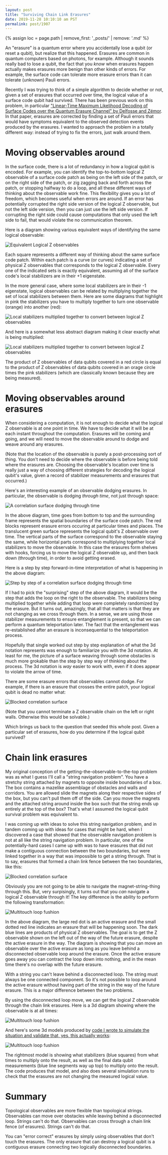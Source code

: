 ```yaml
---
layout: post
title: "Surviving Chain Link Erasures"
date: 2019-11-28 10:10:10 am PST
permalink: post/1907
---
```


{% assign loc = page.path | remove_first: '_posts/' | remove: '.md' %}

An "erasure" is a quantum error where you accidentally lose a qubit (or reset a qubit), but realize that this happened.
Erasures are common in quantum computers based on photons, for example.
Although it sounds really bad to lose a qubit, the fact that you *know* when erasures happen actually makes erasures more benign than other kinds of errors.
For example, the surface code can tolerate more erasure errors than it can tolerate (unknown) Pauli errors.

Recently I was trying to think of a simple algorithm to decide whether or not, given a set of erasures that occurred over time, the logical value of a surface code qubit had survived.
There has been previous work on this problem, in particular ["Linear-Time Maximum Likelihood Decoding of Surface Codes over the Quantum Erasure Channel" by Delfosse and Zémor](https://arxiv.org/abs/1703.01517).
In that paper, erasures are corrected by finding a set of Pauli errors that would have symptoms equivalent to the observed detection events produced by the erasures.
I wanted to approach the problem in a totally different way: instead of trying to fix the errors, just walk around them.

# Moving observables around

In the surface code, there is a lot of redundancy in how a logical qubit is encoded.
For example, you can identify the top-to-bottom logical Z observable of a surface code patch as being on the left side of the patch, or on the right side of the patch, or zig zagging back and forth across the patch, or stopping halfway to do a loop, and all these different ways of thinking about the observable work fine.
This flexibility gives you a lot of freedom, which becomes useful when errors are around.
If an error has potentially corrupted the right side version of the logical Z observable, but not the left side version, then you can just use the left side version.
If corrupting the right side could cause computations that only used the left side to fail, that would violate the no communication theorem.

Here is a diagram showing various equivalent ways of identifying the same logical observable:

<img src="/assets/{{ loc }}/equivalent-observables.png" title="Equivalent Logical Z observables" style="max-width: 100%"/>

Each square represents a different way of thinking about the same surface code patch.
Within each patch is a curve (or curves) indicating a set of physical Z observables that corresponds to the logical Z observable.
Every one of the indicated sets is exactly equivalent, assuming all of the surface code's local stabilizers are in their +1 eigenstate.

In the more general case, where some local stabilizers are in their -1 eigenstate, logical observables can be related by multiplying together the set of local stabilizers between them.
Here are some diagrams that highlight in pink the stabilizers you have to multiply together to turn one observable (orange) into another (red):

<img src="/assets/{{ loc }}/equivalent-observables-2.png" title="Local stabilizers multiplied together to convert between logical Z observables" style="max-width: 100%"/>

And here is a somewhat less abstract diagram making it clear exactly what is being multiplied:

<img src="/assets/{{ loc }}/equivalent-observables-3.png" title="Local stabilizers multiplied together to convert between logical Z observables" style="max-width: 100%"/>

The product of Z observables of data qubits covered in a red circle is equal to the product of Z observables of data qubits covered in an orage circle times the pink stabilizers (which are classically known because they are being measured).

# Moving observables around erasures

When considering a computation, it is not enough to decide what the logical Z observable is at one point in time.
We have to decide what it will be at each instant throughout the computation.
Erasures will be coming and going, and we will need to move the observable around to dodge and weave around any erasures.

(Note that the location of the observable is purely a post-processing sort of thing.
You don't need to decide where the observable is before being told where the erasures are.
Choosing the observable's location over time is really just a way of choosing different strategies for decoding the logical qubit's value, given a record of stabilizer measurements and erasures that occurred.)

Here's an interesting example of an observable dodging erasures.
In particular, the observable is dodging *through time*, not just through space:

<img src="/assets/{{ loc }}/time-dodge.png" title="A correlation surface dodging through time" style="max-width: 100%"/>

In the above diagram, time goes from bottom to top and the surrounding frame represents the spatial boundaries of the surface code patch.
The red blocks represent erasure errors occuring at particular times and places.
The translucent green surface represents the logical qubit's Z observable over time.
The vertical parts of the surface correspond to the observable staying the same, while horizontal parts correspond to multiplying together local stabilizers to move the observable.
In this case the erasures form shelves with hooks, forcing us to move the logical Z observable up, and then back down (through time), in order to avoid getting erased.

Here is a step by step forward-in-time interpretation of what is happening in the above diagram:

<img src="/assets/{{ loc }}/time-dodge-slices.png" title="Step by step of a correlation surface dodging through time" style="max-width: 100%"/>

If I had to pick the "surprising" step of the above diagram, it would be the step that adds the loop on the right to the observable.
The stabilizers being multiplied together while adding that loop were completely randomized by the erasure.
But it turns out, amazingly, that all that matters is that they are not changing as we cross through them.
In a sense, we are using those stabilizer measurements to ensure entanglement is present, so that we can perform a quantum teleportation later.
The fact that the entanglement was re-established after an erasure is inconsequential to the teleportation process.

Hopefully that single worked out step by step explanation of what the 3d notation represents was enough to familiarize you with the 3d notation.
At least for me, the picture of a surface weaving through some obstacles is much more grokable than the step by step way of thinking about the process.
The 3d notation is *way* easier to work with, even if it does appear to violate the arrow of time.

There are some erasure errors that observables cannot dodge.
For example, if there is an erasure that crosses the entire patch, your logical qubit is dead no matter what:

<img src="/assets/{{ loc }}/blocked.png" title="Blocked correlation surface" style="max-width: 100%"/>

(Note that you cannot terminate a Z observable chain on the left or right walls.
Otherwise this would be solvable.)

Which brings us back to the question that seeded this whole post.
Given a particular set of erasures, how do you determine if the logical qubit survived?


# Chain link erasures

My original conception of the getting-the-observable-to-the-top problem was as what I guess I'll call a "string navigation problem".
You have a stretchy string attached by magnets to opposite inside boundaries of a box.
The box contains a mazelike assemblage of obstacles and walls and corridors.
You are allowed slide the magnets along their respective sides of the box, but you can't pull them off of the side.
Can you move the magnets and the attached string around inside the box such that the string ends up entirely at the top of the box?
That's what I assumed the logical qubit survival problem was equivalent to.

I was coming up with ideas to solve this string navigation problem, and in tandem coming up with ideas for cases that might be hard, when I discovered a case that showed that the observable navigation problem is not at all like the string navigation problem.
In particular, one of the potentially-hard cases I came up with was to have erasures that did not make a contiguous connection between the two boundaries, but were linked together in a way that was impossible to get a string through.
That is to say, erasures that formed a chain link fence between the two boundaries, like this:

<img src="/assets/{{ loc }}/chain-links.png" title="Blocked correlation surface" style="max-width: 100%"/>

Obviously you are not going to be able to navigate the magnet-string-thing through this.
But, very surpisingly, it turns out that you *can* navigate a logical Z observable through it!
The key difference is the ability to perform the following transformation:

<img src="/assets/{{ loc }}/key-transform.png" title="Multitouch loop fushion" style="max-width: 100%"/>

In the above diagram, the large red dot is an active erasure and the small dotted red line indicates an erasure that will be happening soon.
The dark blue lines are products of physical Z observables.
The goal is to get the Z observable shown on the left out of the way of the future erasure, despite the active erasure in the way.
The diagram is showing that you can move an observable over the active erasure as long as you leave behind a disconnected observable loop around the erasure.
Once the active erasure goes away you can contract the loop down into nothing, and in the mean time there's no overlap with the future erasure.

With a string you can't leave behind a disconnected loop.
The string must always be one connected component.
So it's not possible to loop around the active erasure without having part of the string in the way of the future erasure.
This is a major difference between the two problems.

By using the disconnected loop move, we can get the logical Z observable through the chain link erasures.
Here is a 3d diagram showing where the observable is at all times:

<img src="/assets/{{ loc }}/sketchup-survive.png" title="Multitouch loop fushion" style="max-width: 100%"/>

And here's some 3d models produced by [code I wrote to simulate the situation and validate that, yes, this actually works](https://github.com/Strilanc/linked-chain-erasure-survival):

<img src="/assets/{{ loc }}/3d-survive.png" title="Multitouch loop fushion" style="max-width: 100%"/>

The rightmost model is showing what stabilizers (blue squares) from what times to multiply onto the result, as well as the final data qubit measurements (blue line segments way up top) to multiply onto the result.
The code produces that model, and also does several simulation runs to check that the erasures are not changing the measured logical value.


# Summary

Topological observables are more flexible than topological strings.
Observables can move over obstacles while leaving behind a disconnected loop.
Strings can't do that.
Observables can cross through a chain link fence (of erasures).
Strings can't do that.

You can "error correct" erasures by simply using observables that don't touch the erasures.
The only erasure that can destroy a logical qubit is a contiguous erasure connecting two logically disconnected boundaries.


